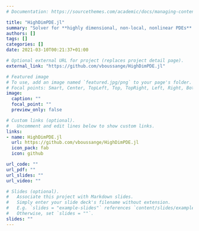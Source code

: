 ```yaml
---
# Documentation: https://sourcethemes.com/academic/docs/managing-content/

title: "HighDimPDE.jl"
summary: "Solver for **highly dimensional, non-local, nonlinear PDEs**. It is integrated within the Sci-ML ecosystem (see below). Try it out! &#128515; If you want to learn more about the algorithms implemented, check out my [research interests]({{site.url}}/research/#developping-numerical-schemes-for-solving-high-dimensional-non-local-nonlinear-pdes)."
authors: []
tags: []
categories: []
date: 2021-03-10T00:21:37+01:00

# Optional external URL for project (replaces project detail page).
external_link: "https://github.com/vboussange/HighDimPDE.jl"

# Featured image
# To use, add an image named `featured.jpg/png` to your page's folder.
# Focal points: Smart, Center, TopLeft, Top, TopRight, Left, Right, BottomLeft, Bottom, BottomRight.
image:
  caption: ""
  focal_point: ""
  preview_only: false

# Custom links (optional).
#   Uncomment and edit lines below to show custom links.
links:
- name: HighDimPDE.jl
  url: https://github.com/vboussange/HighDimPDE.jl
  icon_pack: fab
  icon: github

url_code: ""
url_pdf: ""
url_slides: ""
url_video: ""

# Slides (optional).
#   Associate this project with Markdown slides.
#   Simply enter your slide deck's filename without extension.
#   E.g. `slides = "example-slides"` references `content/slides/example-slides.md`.
#   Otherwise, set `slides = ""`.
slides: ""
---
```

